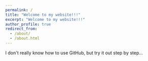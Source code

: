 ```yaml
---
permalink: /
title: "Welcome to my website!!!"
excerpt: "Welcome to my website!!!"
author_profile: true
redirect_from: 
  - /about/
  - /about.html
---
```


I don't really know how to use GitHub, but try it out step by step...
